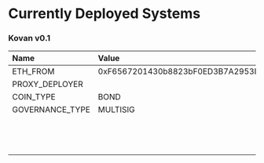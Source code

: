 # Currently Deployed Systems

### Kovan v0.1

| Name | Value |
| :--- | :--- |
| ETH\_FROM | 0xF6567201430b8823bF0ED3B7A2953D557270db7e |
| PROXY\_DEPLOYER |  |
| COIN\_TYPE | BOND |
| GOVERNANCE\_TYPE | MULTISIG |
|  |  |
|  |  |
|  |  |
|  |  |
|  |  |
|  |  |
|  |  |
|  |  |
|  |  |
|  |  |
|  |  |
|  |  |
|  |  |

